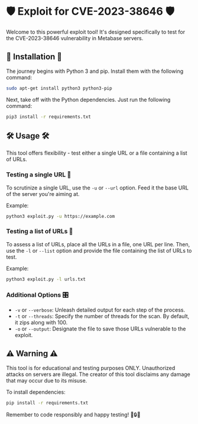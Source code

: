# 🛡️ Exploit for CVE-2023-38646 🛡️

Welcome to this powerful exploit tool! It's designed specifically to test for the CVE-2023-38646 vulnerability in Metabase servers.

## 🚀 Installation 🚀

The journey begins with Python 3 and pip. Install them with the following command:

```bash
sudo apt-get install python3 python3-pip
```

Next, take off with the Python dependencies. Just run the following command:

```bash
pip3 install -r requirements.txt
```

## 🛠️ Usage 🛠️

This tool offers flexibility - test either a single URL or a file containing a list of URLs.

### Testing a single URL 🎯

To scrutinize a single URL, use the `-u` or `--url` option. Feed it the base URL of the server you're aiming at.

Example:

```bash
python3 exploit.py -u https://example.com
```

### Testing a list of URLs 📝

To assess a list of URLs, place all the URLs in a file, one URL per line. Then, use the `-l` or `--list` option and provide the file containing the list of URLs to test.

Example:

```bash
python3 exploit.py -l urls.txt
```

### Additional Options 🎛️

- `-v` or `--verbose`: Unleash detailed output for each step of the process.
- `-t` or `--threads`: Specify the number of threads for the scan. By default, it zips along with 100.
- `-o` or `--output`: Designate the file to save those URLs vulnerable to the exploit.

## ⚠️ Warning ⚠️

This tool is for educational and testing purposes ONLY. Unauthorized attacks on servers are illegal. The creator of this tool disclaims any damage that may occur due to its misuse.

To install dependencies:

```bash
pip install -r requirements.txt
```
Remember to code responsibly and happy testing! 🚀🔒🌐

